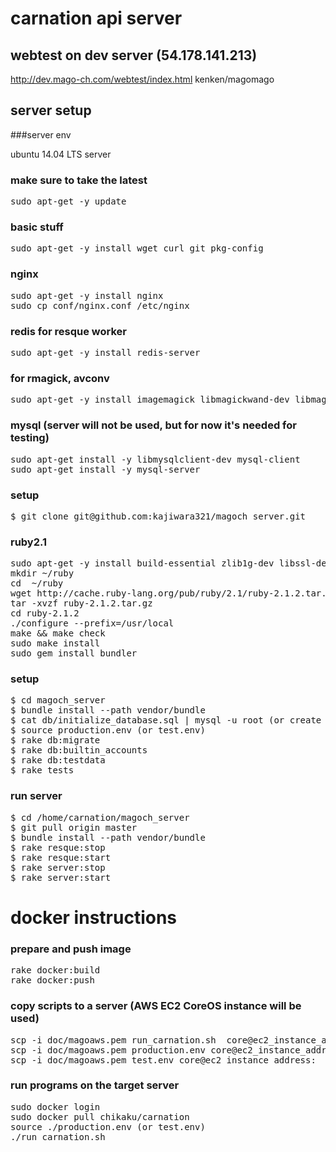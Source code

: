 # carnation api server

## webtest on dev server (54.178.141.213)

http://dev.mago-ch.com/webtest/index.html kenken/magomago

## server setup

###server env

ubuntu 14.04 LTS server

### make sure to take the latest

<pre>
sudo apt-get -y update
</pre>

### basic stuff

<pre>
sudo apt-get -y install wget curl git pkg-config
</pre>

### nginx

<pre>
sudo apt-get -y install nginx
sudo cp conf/nginx.conf /etc/nginx
</pre>

### redis for resque worker

<pre>
sudo apt-get -y install redis-server
</pre>

### for rmagick, avconv

<pre>
sudo apt-get -y install imagemagick libmagickwand-dev libmagic-dev libav-tools libimage-exiftool-perl
</pre>

### mysql (server will not be used, but for now it's needed for testing)

<pre>
sudo apt-get install -y libmysqlclient-dev mysql-client
sudo apt-get install -y mysql-server
</pre>

### setup 

<pre>
$ git clone git@github.com:kajiwara321/magoch_server.git
</pre>

### ruby2.1

<pre>
sudo apt-get -y install build-essential zlib1g-dev libssl-dev libreadline6-dev libyaml-dev
mkdir ~/ruby
cd  ~/ruby
wget http://cache.ruby-lang.org/pub/ruby/2.1/ruby-2.1.2.tar.gz
tar -xvzf ruby-2.1.2.tar.gz
cd ruby-2.1.2
./configure --prefix=/usr/local
make && make check
sudo make install
sudo gem install bundler
</pre>


### setup 

<pre>
$ cd magoch_server 
$ bundle install --path vendor/bundle
$ cat db/initialize_database.sql | mysql -u root (or create account on AWS admin console)
$ source production.env (or test.env)
$ rake db:migrate
$ rake db:builtin_accounts
$ rake db:testdata
$ rake tests
</pre>

### run server

<pre>
$ cd /home/carnation/magoch_server
$ git pull origin master
$ bundle install --path vendor/bundle
$ rake resque:stop
$ rake resque:start
$ rake server:stop
$ rake server:start
</pre>

# docker instructions

### prepare and push image

<pre>
rake docker:build
rake docker:push
</pre>

### copy scripts to a server (AWS EC2 CoreOS instance will be used)

<pre>
scp -i doc/magoaws.pem run_carnation.sh  core@ec2_instance_address:
scp -i doc/magoaws.pem production.env core@ec2_instance_address:
scp -i doc/magoaws.pem test.env core@ec2_instance_address:
</pre>

### run programs on the target server

<pre>
sudo docker login 
sudo docker pull chikaku/carnation
source ./production.env (or test.env)
./run_carnation.sh
</pre>
